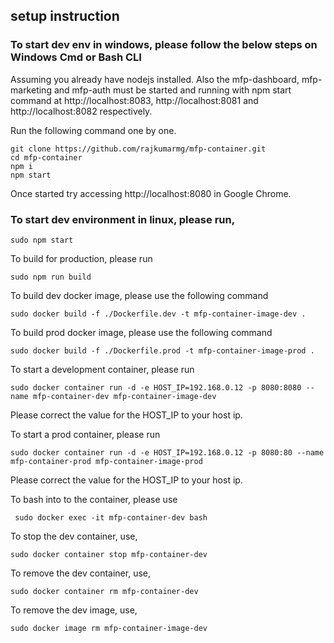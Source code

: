 ## setup instruction

### To start dev env in windows, please follow the below steps on Windows Cmd or Bash CLI

Assuming you already have nodejs installed. Also the mfp-dashboard, mfp-marketing and mfp-auth must be started and running with npm start command at http://localhost:8083, http://localhost:8081 and http://localhost:8082 respectively.

Run the following command one by one.
```
git clone https://github.com/rajkumarmg/mfp-container.git
cd mfp-container
npm i
npm start
```
Once started try accessing http://localhost:8080 in Google Chrome.

### To start dev environment in linux, please run,

```
sudo npm start
```

To build for production, please run

```
sudo npm run build
```

To build dev docker image, please use the following command

```
sudo docker build -f ./Dockerfile.dev -t mfp-container-image-dev .
```

To build prod docker image, please use the following command

```
sudo docker build -f ./Dockerfile.prod -t mfp-container-image-prod .
```

To start a development container, please run

```
sudo docker container run -d -e HOST_IP=192.168.0.12 -p 8080:8080 --name mfp-container-dev mfp-container-image-dev
```
Please correct the value for the HOST_IP to your host ip.

To start a prod container, please run

```
sudo docker container run -d -e HOST_IP=192.168.0.12 -p 8080:80 --name mfp-container-prod mfp-container-image-prod
```
Please correct the value for the HOST_IP to your host ip.

To bash into to the container, please use

```
 sudo docker exec -it mfp-container-dev bash
```
To stop the dev container, use,

```
sudo docker container stop mfp-container-dev
```

To remove the dev container, use,

```
sudo docker container rm mfp-container-dev
```

To remove the dev image, use,

```
sudo docker image rm mfp-container-image-dev
```